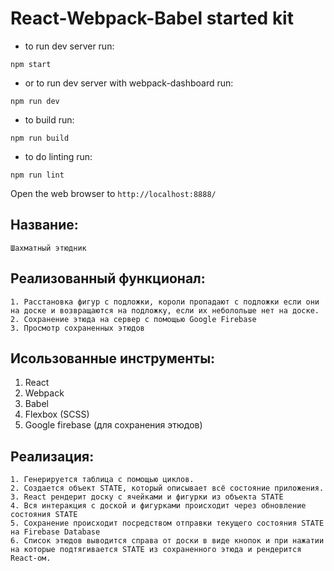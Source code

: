 # React-Webpack-Babel started kit

* to run dev server run:
```
npm start
```

* or to run dev server with webpack-dashboard run:
```
npm run dev
```
* to build run:
```
npm run build
```
* to do linting run:
```
npm run lint
```

Open the web browser to `http://localhost:8888/`

## Название:
	Шахматный этюдник

## Реализованный функционал:
	1. Расстановка фигур с подложки, короли пропадают с подложки если они на доске и возвращаются на подложку, если их неболольше нет на доске.
	2. Сохранение этюда на сервер с помощью Google Firebase
	3. Просмотр сохраненных этюдов

## Исользованные инструменты:
   1. React
   2. Webpack
   3. Babel
   4. Flexbox (SCSS)
   5. Google firebase (для сохранения этюдов)

##  Реализация:
	1. Генерируется таблица с помощью циклов.
	2. Создается объект STATE, который описывает всё состояние приложения.
	3. React рендерит доску с ячейками и фигурки из объекта STATE
	4. Вся интеракция с доской и фигурками происходит через обновление состояния STATE
	5. Сохранение происходит посредством отправки текущего состояния STATE на Firebase Database
	6. Список этюдов выводится справа от доски в виде кнопок и при нажатии на которые подтягивается STATE из сохраненного этюда и рендерится React-ом.
